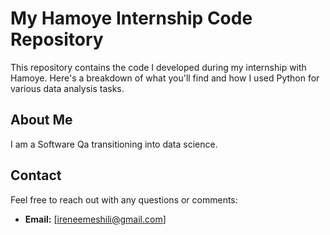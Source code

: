 # My Hamoye Internship Code Repository

This repository contains the code I developed during my internship with Hamoye. Here's a breakdown of what you'll find and how I used Python for various data analysis tasks.

## About Me

I am a Software Qa transitioning into data science.

## Contact

Feel free to reach out with any questions or comments:

*  **Email:** [ireneemeshili@gmail.com]

